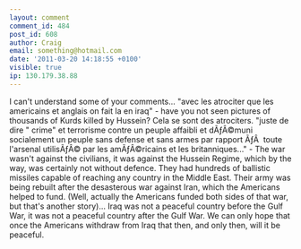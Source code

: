 ```yaml
---
layout: comment
comment_id: 484
post_id: 608
author: Craig
email: something@hotmail.com
date: '2011-03-20 14:18:55 +0100'
visible: true
ip: 130.179.38.88
---
```

I can't understand some of your comments... 
"avec les atrociter que les americains et anglais on fait la en iraq" - have you not seen pictures of thousands of Kurds killed by Hussein? Cela se sont des atrociters. 
 "juste de dire " crime" et terrorisme contre un peuple affaibli et dÃƒÂ©muni socialement 
un peuple sans defense et sans armes par rapport ÃƒÂ  toute l'arsenal utilisÃƒÂ© par les amÃƒÂ©ricains et les britanniques..." - The war wasn't against the civilians, it was against the Hussein Regime, which by the way, was certainly not without defence. They had hundreds of ballistic missiles capable of reaching any country in the Middle East. Their army was being rebuilt after the desasterous war against Iran, which the Americans helped to fund. (Well, actually the Americans funded both sides of that war, but that's another story)...
    Iraq was not a peaceful country before the Gulf War, it was not a peaceful country after the Gulf War. We can only hope that once the Americans withdraw from Iraq that then, and only then, will it be peaceful.
